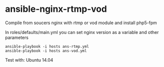 # ansible-nginx-rtmp-vod

Compile from soucers nginx with rtmp or vod module and install php5-fpm 

In roles/defaults/main.yml you can set nginx version as a variable and other parameters
```
ansible-playbook -i hosts ans-rtmp.yml
ansible-playbook -i hosts ans-vod.yml
```
Test with:
Ubuntu 14.04
